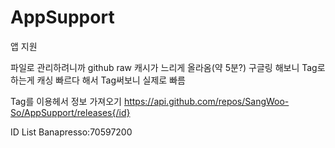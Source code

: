 # AppSupport
앱 지원

파일로 관리하려니까 github raw 캐시가 느리게 올라옴(약 5분?)
구글링 해보니 Tag로 하는게 캐싱 빠르다 해서 Tag써보니 실제로 빠름

Tag를 이용헤서 정보 가져오기
https://api.github.com/repos/SangWoo-So/AppSupport/releases{/id}

ID List
Banapresso:70597200
